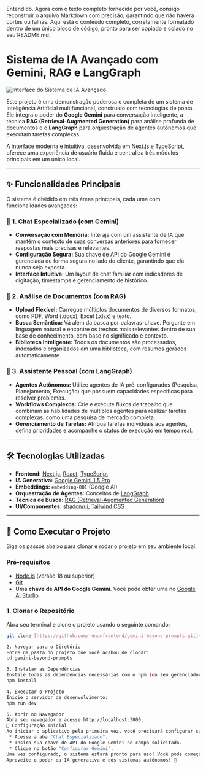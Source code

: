 Entendido. Agora com o texto completo fornecido por você, consigo reconstruir o arquivo Markdown com precisão, garantindo que não haverá cortes ou falhas.
Aqui está o conteúdo completo, corretamente formatado dentro de um único bloco de código, pronto para ser copiado e colado no seu README.md.
# Sistema de IA Avançado com Gemini, RAG e LangGraph

![Interface do Sistema de IA Avançado]()

Este projeto é uma demonstração poderosa e completa de um sistema de Inteligência Artificial multifuncional, construído com tecnologias de ponta. Ele integra o poder do **Google Gemini** para conversação inteligente, a técnica **RAG (Retrieval-Augmented Generation)** para análise profunda de documentos e o **LangGraph** para orquestração de agentes autônomos que executam tarefas complexas.

A interface moderna e intuitiva, desenvolvida em Next.js e TypeScript, oferece uma experiência de usuário fluida e centraliza três módulos principais em um único local.

---

## ✨ Funcionalidades Principais

O sistema é dividido em três áreas principais, cada uma com funcionalidades avançadas:

### 🤖 1. Chat Especializado (com Gemini)
- **Conversação com Memória:** Interaja com um assistente de IA que mantém o contexto de suas conversas anteriores para fornecer respostas mais precisas e relevantes.
- **Configuração Segura:** Sua chave de API do Google Gemini é gerenciada de forma segura no lado do cliente, garantindo que ela nunca seja exposta.
- **Interface Intuitiva:** Um layout de chat familiar com indicadores de digitação, timestamps e gerenciamento de histórico.

### 📄 2. Análise de Documentos (com RAG)
- **Upload Flexível:** Carregue múltiplos documentos de diversos formatos, como PDF, Word (.docx), Excel (.xlsx) e texto.
- **Busca Semântica:** Vá além da busca por palavras-chave. Pergunte em linguagem natural e encontre os trechos mais relevantes dentro de sua base de conhecimento, com base no significado e contexto.
- **Biblioteca Inteligente:** Todos os documentos são processados, indexados e organizados em uma biblioteca, com resumos gerados automaticamente.

### 🎯 3. Assistente Pessoal (com LangGraph)
- **Agentes Autônomos:** Utilize agentes de IA pré-configurados (Pesquisa, Planejamento, Execução) que possuem capacidades específicas para resolver problemas.
- **Workflows Complexos:** Crie e execute fluxos de trabalho que combinam as habilidades de múltiplos agentes para realizar tarefas complexas, como uma pesquisa de mercado completa.
- **Gerenciamento de Tarefas:** Atribua tarefas individuais aos agentes, defina prioridades e acompanhe o status de execução em tempo real.

---

## 🛠️ Tecnologias Utilizadas

- **Frontend:** [Next.js](https://nextjs.org/), [React](https://react.dev/), [TypeScript](https://www.typescriptlang.org/)
- **IA Generativa:** [Google Gemini 1.5 Pro](https://deepmind.google/technologies/gemini/)
- **Embeddings:** `embedding-001` (Google AI)
- **Orquestração de Agentes:** Conceitos de [LangGraph](https://langchain-ai.github.io/langgraph/)
- **Técnica de Busca:** [RAG (Retrieval-Augmented Generation)](https://research.ibm.com/blog/retrieval-augmented-generation)
- **UI/Componentes:** [shadcn/ui](https://ui.shadcn.com/), [Tailwind CSS](https://tailwindcss.com/)

---

## 🚀 Como Executar o Projeto

Siga os passos abaixo para clonar e rodar o projeto em seu ambiente local.

### Pré-requisitos
- [Node.js](https://nodejs.org/) (versão 18 ou superior)
- [Git](https://git-scm.com/)
- Uma **chave de API do Google Gemini**. Você pode obter uma no [Google AI Studio](https://aistudio.google.com/app/apikey).

### 1. Clonar o Repositório
Abra seu terminal e clone o projeto usando o seguinte comando:
```bash
git clone [https://github.com/renanfrontend/gemini-beyond-prompts.git](https://github.com/renanfrontend/gemini-beyond-prompts.git)

2. Navegar para o Diretório
Entre na pasta do projeto que você acabou de clonar:
cd gemini-beyond-prompts

3. Instalar as Dependências
Instale todas as dependências necessárias com o npm (ou seu gerenciador de pacotes preferido):
npm install

4. Executar o Projeto
Inicie o servidor de desenvolvimento:
npm run dev

5. Abrir no Navegador
Abra seu navegador e acesse http://localhost:3000.
🔧 Configuração Inicial
Ao iniciar o aplicativo pela primeira vez, você precisará configurar sua chave de API do Google Gemini para ativar as funcionalidades de IA.
 * Acesse a aba "Chat Especializado".
 * Insira sua chave de API do Google Gemini no campo solicitado.
 * Clique no botão "Configurar Gemini".
Uma vez configurado, o sistema estará pronto para uso! Você pode começar a conversar com o assistente, fazer upload de documentos e explorar os workflows dos agentes.
Aproveite o poder da IA generativa e dos sistemas autônomos! 🎉

